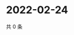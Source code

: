# 2022-02-24

共 0 条

<!-- BEGIN WEIBO -->
<!-- 最后更新时间 Thu Feb 24 2022 15:09:14 GMT+0800 (China Standard Time) -->

<!-- END WEIBO -->
